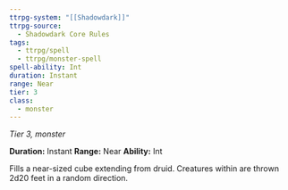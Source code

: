 ```yaml
---
ttrpg-system: "[[Shadowdark]]"
ttrpg-source:
  - Shadowdark Core Rules
tags:
  - ttrpg/spell
  - ttrpg/monster-spell
spell-ability: Int
duration: Instant
range: Near
tier: 3
class:
  - monster
---
```

*Tier 3, monster*

**Duration:** Instant
**Range:** Near
**Ability:** Int

Fills a near-sized cube extending from druid. Creatures within are thrown 2d20 feet in a random direction.
